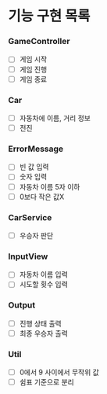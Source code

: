 # 기능 구현 목록

### GameController
- [ ] 게임 시작 
- [ ] 게임 진행 
- [ ] 게임 종료

### Car
- [ ] 자동차에 이름, 거리 정보
- [ ] 전진

### ErrorMessage
- [ ] 빈 값 입력
- [ ] 숫자 입력 
- [ ] 자동차 이름 5자 이하
- [ ] 0보다 작은 값X

### CarService
- [ ] 우승자 판단

### InputView
- [ ] 자동차 이름 입력
- [ ] 시도할 횟수 입력

### Output
- [ ] 진행 상태 출력
- [ ] 최종 우승자 출력

### Util
- [ ] 0에서 9 사이에서 무작위 값
- [ ] 쉼표 기준으로 분리